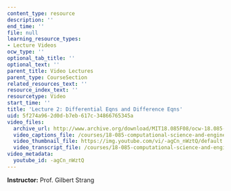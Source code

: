 ```yaml
---
content_type: resource
description: ''
end_time: ''
file: null
learning_resource_types:
- Lecture Videos
ocw_type: ''
optional_tab_title: ''
optional_text: ''
parent_title: Video Lectures
parent_type: CourseSection
related_resources_text: ''
resource_index_text: ''
resourcetype: Video
start_time: ''
title: 'Lecture 2: Differential Eqns and Difference Eqns'
uid: 5f274a96-2d0d-b7eb-617c-34866765345a
video_files:
  archive_url: http://www.archive.org/download/MIT18.085F08/ocw-18.085-f08-lec02_300k.mp4
  video_captions_file: /courses/18-085-computational-science-and-engineering-i-fall-2008/9284175d46a35b5c97c2bdd8001963d5_-agCn_nWztQ.vtt
  video_thumbnail_file: https://img.youtube.com/vi/-agCn_nWztQ/default.jpg
  video_transcript_file: /courses/18-085-computational-science-and-engineering-i-fall-2008/f1d83f13e727a321bffdf8f54f0b90ec_-agCn_nWztQ.pdf
video_metadata:
  youtube_id: -agCn_nWztQ
---
```


**Instructor:** Prof. Gilbert Strang



